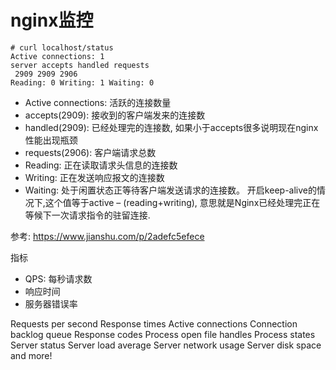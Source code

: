 # nginx监控

```
# curl localhost/status
Active connections: 1
server accepts handled requests
 2909 2909 2906
Reading: 0 Writing: 1 Waiting: 0
```

* Active connections: 活跃的连接数量
* accepts(2909): 接收到的客户端发来的连接数
* handled(2909): 已经处理完的连接数, 如果小于accepts很多说明现在nginx性能出现瓶颈
* requests(2906): 客户端请求总数
* Reading: 正在读取请求头信息的连接数
* Writing: 正在发送响应报文的连接数
* Waiting: 处于闲置状态正等待客户端发送请求的连接数。 开启keep-alive的情况下,这个值等于active – (reading+writing), 意思就是Nginx已经处理完正在等候下一次请求指令的驻留连接.

参考: https://www.jianshu.com/p/2adefc5efece







指标

* QPS: 每秒请求数
* 响应时间
* 服务器错误率


Requests per second
Response times
Active connections
Connection backlog queue
Response codes
Process open file handles
Process states
Server status
Server load average
Server network usage
Server disk space
and more!

